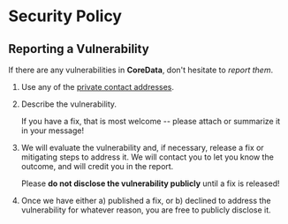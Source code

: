 # Security Policy

## Reporting a Vulnerability

If there are any vulnerabilities in **CoreData**, don't hesitate to _report them_.

1. Use any of the [private contact addresses](https://github.com/developer-academy-unina/Tutorial-CoreData#support).
2. Describe the vulnerability.

   If you have a fix, that is most welcome -- please attach or summarize it in your message!

3. We will evaluate the vulnerability and, if necessary, release a fix or mitigating steps to address it. We will contact you to let you know the outcome, and will credit you in the report.

   Please **do not disclose the vulnerability publicly** until a fix is released!

4. Once we have either a) published a fix, or b) declined to address the vulnerability for whatever reason, you are free to publicly disclose it.
